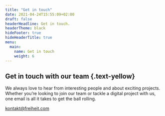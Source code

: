 ```yaml
---
title: "Get in touch"
date: 2021-04-24T15:55:09+02:00
draft: false
headerHeadline: Get in touch.
headerTheme: black
hideFooter: true
hideHeaderTitle: true
menu:
  main:
    name: Get in touch
    weight: 6
---
```

## Get in touch with our team {.text-yellow}


We always love to hear from interesting people and about exciting projects. Whether you’re looking to join our team or tackle a digital project with us, one email is all it takes to get the ball rolling.

[kontakt@freiheit.com](mailto:kontakt@freiheit.com)

